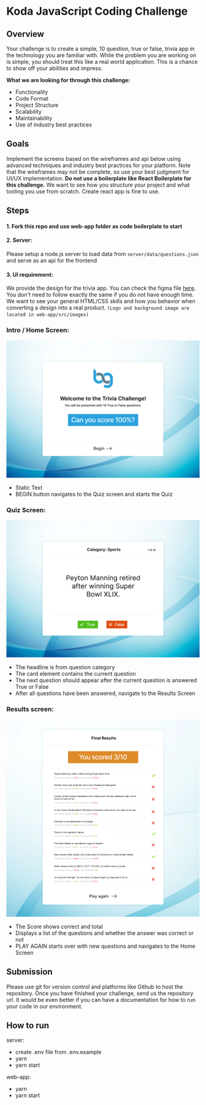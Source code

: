 # Koda JavaScript Coding Challenge

## Overview

Your challenge is to create a simple, 10 question, true or false, trivia app in the technology you are familiar with. While the problem you are working on is simple, you should treat this like a real world application. This is a chance to show off your abilities and impress.

**What we are looking for through this challenge:**

- Functionality
- Code Format
- Project Structure
- Scalability
- Maintainability
- Use of industry best practices

## Goals

Implement the screens based on the wireframes and api below using advanced techniques and industry best practices for your platform. Note that the wireframes may not be complete, so use your best judgment for UI/UX implementation. **Do not use a boilerplate like React Boilerplate for this challenge.** We want to see how you structure your project and what tooling you use from scratch. Create react app is fine to use.

## Steps

#### 1. Fork this repo and use web-app folder as code boilerplate to start
#### 2. Server:
Please setup a node.js server to load data from `server/data/questions.json` and serve as an api for the frontend

#### 3. UI requirement:
We provide the design for the trivia app. You can check the figma file [here](https://www.figma.com/file/jv7BCh5IYu6xovF6zHy8Ab/Koda-React-Coding-Test?node-id=0%3A1). You don't need to follow exactly the same if you do not have enough time. We want to see your general HTML/CSS skills and how you behavior when converting a design into a real product. `(Logo and background image are located in web-app/src/images)`

### Intro / Home Screen:

![The Intro screen for the app](screenshots/intro.png "The Intro screen for the app")

- Static Text
- BEGIN button navigates to the Quiz screen and starts the Quiz

### Quiz Screen:

![The Quiz screen for the app](screenshots/quiz-detail.png "The Quiz screen for the app")

- The headline is from question category
- The card element contains the current question
- The next question should appear after the current question is answered True or False
- After all questions have been answered, navigate to the Results Screen

### Results screen:

![The Results screen for the app](screenshots/result.png "The Results screen for the app")

- The Score shows correct and total
- Displays a list of the questions and whether the answer was correct or not
- PLAY AGAIN starts over with new questions and navigates to the Home Screen

## Submission

Please use git for version control and platforms like Github to host the repository. Once you have finished your challenge, send us the repository url. It would be even better if you can have a documentation for how to run your code in our environment.

## How to run

server:
- create .env file from .env.example
- yarn
- yarn start

web-app:
- yarn
- yarn start
